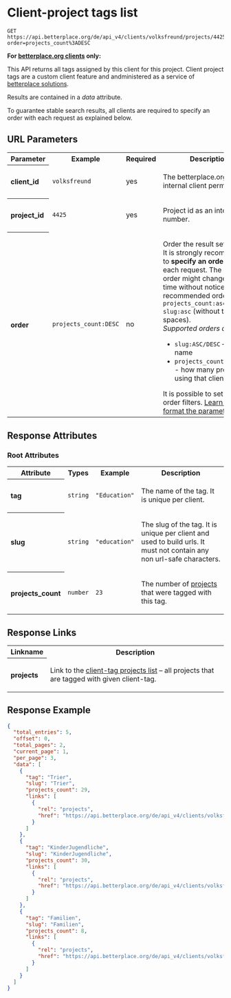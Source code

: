 
# Client-project tags list

```Cirru
GET https://api.betterplace.org/de/api_v4/clients/volksfreund/projects/4425/tags.json?order=projects_count%3ADESC
```

**For [betterplace.org clients](../README.md#client-api) only:**

This API returns all tags assigned by this client for this project.
Client project tags are a custom client feature and andministered
as a service of [betterplace solutions](http://www.betterplace-solutions.de/#buergerzeitung).

Results are contained in a *data* attribute.

To guarantee stable search results, all clients are required to specify an order with each
request as explained below.


## URL Parameters

<table>
  <tr>
    <th>Parameter</th>
    <th>Example</th>
    <th>Required</th>
    <th>Description</th>
  </tr>
  <tr>
    <th align="left">client_id</th>
    <td><code>volksfreund</code></td>
    <td>yes</td>
<td>

The betterplace.org-internal client permalink

</td>
  </tr>
  <tr>
    <th align="left">project_id</th>
    <td><code>4425</code></td>
    <td>yes</td>
<td>

Project id as an integer number.

</td>
  </tr>
  <tr>
    <th align="left">order</th>
    <td><code>projects_count:DESC</code></td>
    <td>no</td>
<td>

Order the result set.
<br>
It is strongly recommended to <strong>specify an order</strong> with each request.
The default order might change at any time without notice.
A recommended order is
<code>projects_count:asc| slug:asc</code> (without the spaces).
<br>
<em>Supported orders are:</em>
<ul>
<li><code>slug:ASC/DESC</code> – tag name
<li><code>projects_count:ASC/DESC</code> - how many projects are using that client?
</ul>
It is possible to set multiple order filters.
<a href="../README.md#request-parameter-format">Learn how to format the parameter</a>.


</td>
  </tr>
</table>


## Response Attributes


### Root Attributes

  <table>
    <tr>
      <th>Attribute</th>
      <th>Types</th>
      <th>Example</th>
      <th>Description</th>
    </tr>
    <tr>
      <th align="left">tag</th>
      <td><code>string</code></td>
      <td><code>"Education"</code></td>
<td>

The name of the tag. It is unique per client.


</td>
    </tr>
    <tr>
      <th align="left">slug</th>
      <td><code>string</code></td>
      <td><code>"education"</code></td>
<td>

The slug of the tag. It is unique per client and used to build urls.
It must not contain any non url-safe characters.


</td>
    </tr>
    <tr>
      <th align="left">projects_count</th>
      <td><code>number</code></td>
      <td><code>23</code></td>
<td>

The number of <a href="projects_list.md">projects</a>
that were tagged with this tag.


</td>
    </tr>
  </table>
</table>

## Response Links

<table>
  <tr>
    <th>Linkname</th>
    <th>Description</th>
  </tr>
    <tr>
<th align="left">

projects

</th>
<td>

Link to the <a href="client_tag_projects_list.md">client-tag projects list</a> – all projects that are tagged with given client-tag.


</td>
    </tr>
</table>

## Response Example

```json
{
  "total_entries": 5,
  "offset": 0,
  "total_pages": 2,
  "current_page": 1,
  "per_page": 3,
  "data": [
    {
      "tag": "Trier",
      "slug": "Trier",
      "projects_count": 29,
      "links": [
        {
          "rel": "projects",
          "href": "https://api.betterplace.org/de/api_v4/clients/volksfreund/tags/Trier/projects.json"
        }
      ]
    },
    {
      "tag": "KinderJugendliche",
      "slug": "KinderJugendliche",
      "projects_count": 30,
      "links": [
        {
          "rel": "projects",
          "href": "https://api.betterplace.org/de/api_v4/clients/volksfreund/tags/KinderJugendliche/projects.json"
        }
      ]
    },
    {
      "tag": "Familien",
      "slug": "Familien",
      "projects_count": 8,
      "links": [
        {
          "rel": "projects",
          "href": "https://api.betterplace.org/de/api_v4/clients/volksfreund/tags/Familien/projects.json"
        }
      ]
    }
  ]
}
```


